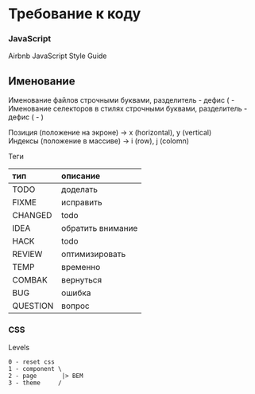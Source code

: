 # Требование к коду

### JavaScript

Airbnb JavaScript Style Guide

## Именование
Именование файлов строчными буквами, разделитель - дефис ( -    
Именование селекторов в стилях строчными буквами, разделитель - дефис ( - )  

Позиция (положение на экроне) → x (horizontal), y (vertical)  
Индексы (положение в массиве) → i (row), j (colomn)  

Теги  

| тип  | описание |
| :--- | :--- |  
| TODO     | доделать |  
| FIXME    | исправить |  
| CHANGED  | todo |  
| IDEA     | обратить внимание |  
| HACK     | todo |  
| REVIEW   | оптимизировать |  
| TEMP     | временно |  
| COMBAK   | вернуться |  
| BUG      | ошибка |  
| QUESTION | вопрос |  

### CSS

Levels
```
0 - reset css
1 - component \
2 - page       |> BEM
3 - theme     /
```